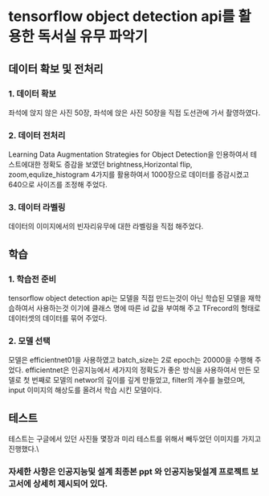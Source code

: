 # tensorflow object detection api를 활용한 독서실 유무 파악기

## 데이터 확보 및 전처리
### 1. 데이터 확보
좌석에 앉지 않은 사진 50장, 좌석에 앉은 사진 50장을 직접 도선관에 가서 촬영하였다.

### 2. 데이터 전처리
 Learning Data Augmentation Strategies for Object Detection을 인용하여서 테스트에대한 정확도 증감을 보였던 brightness,Horizontal flip, zoom,equlize_histogram 4가지를 활용하여서 1000장으로 데이터를 증감시켰고 640으로 사이즈를 조정해 주었다.
 
### 3. 데이터 라벨링
데이터의 이미지에서의 빈자리유무에 대한 라벨링을 직접 해주었다.

## 학습
### 1. 학습전 준비
tensorflow object detection api는 모델을 직접 만드는것이 아닌 학습된 모델을 재학습하여서 사용하는것 이기에 클래스 명에 따른 id 값을 부여해 주고 TFrecord의 형태로 데이터셋의 데이터를 묶어 주었다.

### 2. 모델 선택
모델은 efficientnet01을 사용하였고 batch_size는 2로 epoch는 20000을 수행해 주었다. 
efficientnet은 인공지능에서 세가지의 정확도가 좋은 방식을 사용하여서 만든 모델로 첫 번째로 모델의 networ의 깊이를 깊게 만들었고, filter의 개수를 늘렸으며, input 이미지의 해상도를 올려서 학습 시킨 모델이다.

## 테스트
테스트는 구글에서 있던 사진들 몇장과 미리 테스트를 위해서 빼두었던 이미지를 가지고 진행했다.\



### 자세한 사항은 인공지능및 설계 최종본 ppt 와 인공지능및설계 프로젝트 보고서에 상세히 제시되어 있다.

